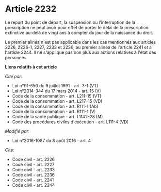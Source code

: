 # Article 2232

Le report du point de départ, la suspension ou l'interruption de la prescription ne peut avoir pour effet de porter le délai
de la prescription extinctive au-delà de vingt ans à compter du jour de la naissance du droit. 

Le premier alinéa n'est pas applicable dans les cas mentionnés aux articles 2226, 2226-1, 
2227, 2233 et 2236, au premier alinéa de l'article 2241 et à l'article 2244. Il ne s'applique pas non plus aux actions
relatives à l'état des personnes.

**Liens relatifs à cet article**

_Cité par_:

  - Loi n°91-650 du 9 juillet 1991 - art. 3-1 (VT)
  - Loi n°2014-344 du 17 mars 2014 - art. 15 (V)
  - Code de la consommation - art. L211-15 (VT)
  - Code de la consommation - art. L217-15 (VD)
  - Code de la consommation - art. R111-1 (Ab)
  - Code de la consommation - art. R111-1 (V)
  - Code de la santé publique - art. L1142-28 (M)
  - Code des procédures civiles d'exécution - art. L111-4 (VD)

_Modifié par_:

  - Loi n°2016-1087 du 8 août 2016 - art. 4

_Cite_:

  - Code civil - art. 2226
  - Code civil - art. 2227
  - Code civil - art. 2233
  - Code civil - art. 2236
  - Code civil - art. 2241
  - Code civil - art. 2244
